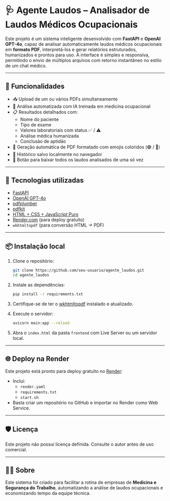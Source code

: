 # 🩺 Agente Laudos – Analisador de Laudos Médicos Ocupacionais

Este projeto é um sistema inteligente desenvolvido com **FastAPI** e **OpenAI GPT-4o**, capaz de analisar automaticamente laudos médicos ocupacionais em **formato PDF**, interpretá-los e gerar relatórios estruturados, humanizados e prontos para uso. A interface é simples e responsiva, permitindo o envio de múltiplos arquivos com retorno instantâneo no estilo de um chat médico.

---

## 🚀 Funcionalidades

- 📥 Upload de um ou vários PDFs simultaneamente
- 🤖 Análise automatizada com IA treinada em medicina ocupacional
- 📋 Resultados detalhados com:
  - Nome do paciente
  - Tipo de exame
  - Valores laboratoriais com status ✅ / ⚠️
  - Análise médica humanizada
  - Conclusão de aptidão
- 📄 Geração automática de PDF formatado com emojis coloridos (🟢 / 🔴)
- 💾 Histórico salvo localmente no navegador
- 📁 Botão para baixar todos os laudos analisados de uma só vez

---

## 🧰 Tecnologias utilizadas

- [FastAPI](https://fastapi.tiangolo.com/)
- [OpenAI GPT-4o](https://platform.openai.com/)
- [pdfplumber](https://github.com/jsvine/pdfplumber)
- [pdfkit](https://pypi.org/project/pdfkit/)
- [HTML + CSS + JavaScript Puro](https://developer.mozilla.org/)
- [Render.com](https://render.com/) (para deploy gratuito)
- `wkhtmltopdf` (para conversão HTML → PDF)

---

## 📦 Instalação local

1. Clone o repositório:
   ```bash
   git clone https://github.com/seu-usuario/agente_laudos.git
   cd agente_laudos
   ```

2. Instale as dependências:
   ```bash
   pip install -r requirements.txt
   ```

3. Certifique-se de ter o [wkhtmltopdf](https://wkhtmltopdf.org/downloads.html) instalado e atualizado.

4. Execute o servidor:
   ```bash
   uvicorn main:app --reload
   ```

5. Abra o `index.html` da pasta `frontend` com Live Server ou um servidor local.

---

## 🌐 Deploy na Render

Este projeto está pronto para deploy gratuito no [Render](https://render.com/):

- Inclui:
  - `render.yaml`
  - `requirements.txt`
  - `start.sh`
- Basta criar um repositório no GitHub e importar no Render como Web Service.

---

## 🛡️ Licença

Este projeto não possui licença definida. Consulte o autor antes de uso comercial.

---

## 👨‍⚕️ Sobre

Este sistema foi criado para facilitar a rotina de empresas de **Medicina e Segurança do Trabalho**, automatizando a análise de laudos ocupacionais e economizando tempo da equipe técnica.
